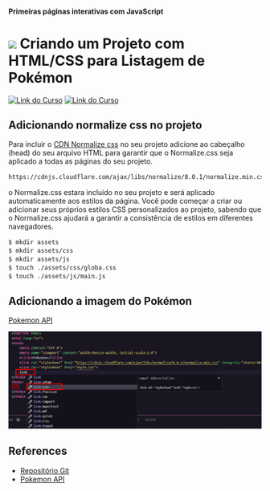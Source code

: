 #### Primeiras páginas interativas com JavaScript

<h1>
    <a href="https://www.dio.me/">
     <img align="center" width="40px" src="https://hermes.digitalinnovation.one/assets/diome/logo-minimized.png"></a>
    <span>Criando um Projeto com HTML/CSS para Listagem de Pokémon</span>
</h1>

[![Link do Curso](https://img.shields.io/badge/▶-000?style=for-the-badge&logo=movie&logoColor=E94D5F)](https://web.dio.me/course/criando-um-projeto-comhtml-css-para-listagem-de-pokemon/learning/00d99b8d-2af0-4085-ab74-19ff70ef32c2?back=/track/santander-bootcamp-2023-fullstack-java-angular&tab=undefined&moduleId=undefined)
[![Link do Curso](https://img.shields.io/badge/Acesse%20o%20Curso%20na%20Plataforma-E94D5F?style=for-the-badge)](https://web.dio.me/course/criando-um-projeto-comhtml-css-para-listagem-de-pokemon/learning/00d99b8d-2af0-4085-ab74-19ff70ef32c2?back=/track/santander-bootcamp-2023-fullstack-java-angular&tab=undefined&moduleId=undefined)

## Adicionando normalize css no projeto

Para incluir o [CDN Normalize css](https://cdnjs.com/libraries/normalize) no seu projeto adicione ao cabeçalho (head) do seu arquivo HTML para garantir que o Normalize.css seja aplicado a todas as páginas do seu projeto.

```bash
https://cdnjs.cloudflare.com/ajax/libs/normalize/8.0.1/normalize.min.css
```
 o Normalize.css estara incluído no seu projeto e será aplicado automaticamente aos estilos da página. Você pode começar a criar ou adicionar seus próprios estilos CSS personalizados ao projeto, sabendo que o Normalize.css ajudará a garantir a consistência de estilos em diferentes navegadores.

```bash
$ mkdir assets
$ mkdir assets/css
$ mkdir assets/js
$ touch ./assets/css/globa.css
$ touch ./assets/js/main.js
```

## Adicionando a imagem do Pokémon

[Pokemon API](https://pokeapi.co/docs/v2#pokemon)

![Alt text](image.png)

## References

- [Repositório Git](https://github.com/digitalinnovationone/js-developer-pokedex)
- [Pokemon API](https://pokeapi.co/docs/v2#pokemon)
